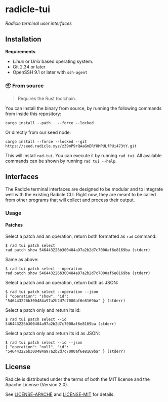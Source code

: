 # radicle-tui

_Radicle terminal user interfaces_

## Installation

**Requirements**

- _Linux_ or _Unix_ based operating system.
- Git 2.34 or later
- OpenSSH 9.1 or later with `ssh-agent`

### 📦 From source

> Requires the Rust toolchain.

You can install the binary from source, by running the following
commands from inside this repository:

    cargo install --path . --force --locked

Or directly from our seed node:

    cargo install --force --locked --git https://seed.radicle.xyz/z39mP9rQAaGmERfUMPULfPUi473tY.git

This will install `rad-tui`. You can execute it by running `rad tui`. All available commands can be shown by running `rad tui --help`.

## Interfaces

The Radicle terminal interfaces are designed to be modular and to integrate well with the existing Radicle CLI. Right now, they are meant to be called from other programs that will collect and process their output.

### Usage

#### Patches

Select a patch and an operation, return both formatted as `rad` command:

```
$ rad tui patch select
rad patch show 546443226b300484a97a2b2d7c7000af6e8169ba (stderr)
```

Same as above:

```
$ rad tui patch select --operation
rad patch show 546443226b300484a97a2b2d7c7000af6e8169ba (stderr)
```

Select a patch and an operation, return both as JSON:

```
$ rad tui patch select --operation --json
{ "operation": "show", "id": "546443226b300484a97a2b2d7c7000af6e8169ba" } (stderr)
```

Select a patch only and return its id:

```
$ rad tui patch select --id
546443226b300484a97a2b2d7c7000af6e8169ba (stderr)
```

Select a patch only and return its id as JSON:

```
$ rad tui patch select --id --json
{ "operation": "null", "id": "546443226b300484a97a2b2d7c7000af6e8169ba" } (stderr)
```

## License

Radicle is distributed under the terms of both the MIT license and the Apache License (Version 2.0).

See [LICENSE-APACHE](LICENSE-APACHE) and [LICENSE-MIT](LICENSE-MIT) for details.
